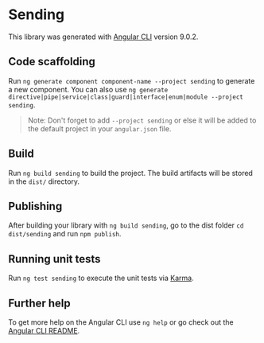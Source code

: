 # Sending

This library was generated with [Angular CLI](https://github.com/angular/angular-cli) version 9.0.2.

## Code scaffolding

Run `ng generate component component-name --project sending` to generate a new component. You can also use `ng generate directive|pipe|service|class|guard|interface|enum|module --project sending`.
> Note: Don't forget to add `--project sending` or else it will be added to the default project in your `angular.json` file. 

## Build

Run `ng build sending` to build the project. The build artifacts will be stored in the `dist/` directory.

## Publishing

After building your library with `ng build sending`, go to the dist folder `cd dist/sending` and run `npm publish`.

## Running unit tests

Run `ng test sending` to execute the unit tests via [Karma](https://karma-runner.github.io).

## Further help

To get more help on the Angular CLI use `ng help` or go check out the [Angular CLI README](https://github.com/angular/angular-cli/blob/master/README.md).
